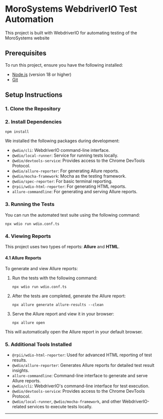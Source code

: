 MoroSystems WebdriverIO Test Automation
=======================================

This project is built with WebdriverIO for automating testing of the MoroSystems website

Prerequisites
-------------

To run this project, ensure you have the following installed:

-   [Node.js](https://nodejs.org/) (version 18 or higher)
-   [Git](https://git-scm.com/)

Setup Instructions
------------------

### 1\. Clone the Repository


### 2\. Install Dependencies

`npm install`

We installed the following packages during development:

-   `@wdio/cli`: WebdriverIO command-line interface.
-   `@wdio/local-runner`: Service for running tests locally.
-   `@wdio/devtools-service`: Provides access to the Chrome DevTools Protocol.
-   `@wdio/allure-reporter`: For generating Allure reports.
-   `@wdio/mocha-framework`: Mocha as the testing framework.
-   `@wdio/spec-reporter`: For basic terminal reporting.
-   `@rpii/wdio-html-reporter`: For generating HTML reports.
-   `allure-commandline`: For generating and serving Allure reports.

### 3\. Running the Tests

You can run the automated test suite using the following command:


`npx wdio run wdio.conf.ts`


### 4\. Viewing Reports

This project uses two types of reports: **Allure** and **HTML**.

#### 4.1 Allure Reports

To generate and view Allure reports:

1.  Run the tests with the following command:

    `npx wdio run wdio.conf.ts`

2.  After the tests are completed, generate the Allure report:


    `npx allure generate allure-results --clean`

3.  Serve the Allure report and view it in your browser:


    `npx allure open`

This will automatically open the Allure report in your default browser.


### 5\. Additional Tools Installed

-   `@rpii/wdio-html-reporter`: Used for advanced HTML reporting of test results.
-   `@wdio/allure-reporter`: Generates Allure reports for detailed test result insights.
-   `allure-commandline`: Command-line interface to generate and serve Allure reports.
-   `@wdio/cli`: WebdriverIO's command-line interface for test execution.
-   `@wdio/devtools-service`: Provides access to the Chrome DevTools Protocol.
-   `@wdio/local-runner`, `@wdio/mocha-framework`, and other WebdriverIO-related services to execute tests locally.

* * * * *
